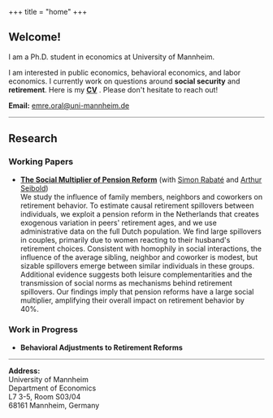 +++
title = "home"
+++

<!-- Home Section -->
## Welcome!

I am a Ph.D. student in economics at University of Mannheim. 

I am interested in public economics, behavioral economics, and labor economics. I currently work on questions around **social security** and **retirement**. Here is my  __[CV](/pdf/CV_EmreOral.pdf)__ . Please don't hesitate to reach out!

**Email:** emre.oral@uni-mannheim.de



<hr style="height:1px; border:none; background-color:gray;">

<!-- Research Section -->
## Research

### Working Papers
- **[The Social Multiplier of Pension Reform](https://drive.google.com/file/d/10CTbzScERMF2xtvTfd_SYQf8GSuHGIqs/view)** (with [Simon Rabaté](https://simonrabate.github.io) and [Arthur Seibold](https://www.arthurseibold.com)) \
We study the influence of family members, neighbors and coworkers on retirement behavior. To estimate causal retirement spillovers between individuals, we exploit a pension reform in the Netherlands that creates exogenous variation in peers' retirement ages, and we use administrative data on the full Dutch population. We find large spillovers in couples, primarily due to women reacting to their husband's retirement choices. Consistent with homophily in social interactions, the influence of the average sibling, neighbor and coworker is modest, but sizable spillovers emerge between similar individuals in these groups. Additional evidence suggests both leisure complementarities and the transmission of social norms as mechanisms behind retirement spillovers. Our findings imply that pension reforms have a large social multiplier, amplifying their overall impact on retirement behavior by 40%. 
### Work in Progress
- **Behavioral Adjustments to Retirement Reforms**

<hr style="height:1px; border:none; background-color:gray;">

**Address:** \
University of Mannheim \
Department of Economics  \
L7 3-5, Room S03/04 \
68161 Mannheim, Germany


